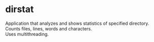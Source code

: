 # dirstat
Application that analyzes and shows statistics of specified directory.  
Counts files, lines, words and characters.  
Uses multithreading.
